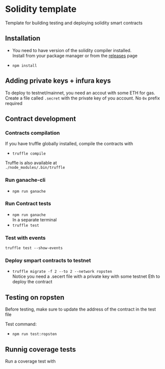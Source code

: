 # Solidity template

Template for building testing and deploying solidity smart contracts

## Installation

- You need to have version of the solidity compiler installed.  
  Install from your package manager or from the [releases](https://github.com/ethereum/solidity/releases) page

* `npm install`

## Adding private keys + infura keys

To deploy to testnet/mainnet, you need an accout with some ETH for gas.
Create a file called `.secret` with the private key of you account.
No `0x` prefix required

## Contract development

### Contracts compilation

If you have truffle globally installed, compile the contracts with

- `truffle compile`

Truffle is also available at  
`./node_modules/.bin/truffle`

### Run ganache-cli

- `npm run ganache`

### Run Contract tests

- `npm run ganache`  
  In a separate terminal
- `truffle test`

### Test with events

`truffle test --show-events`

### Deploy smpart contracts to testnet

- `truffle migrate -f 2 --to 2 --network ropsten`  
  Notice you need a .secert file with a private key with some testnet Eth to deploy the contract

## Testing on ropsten

Before testing, make sure to update the address of the contract in the test file

Test command:

- `npm run test:ropsten`

## Runnig coverage tests

Run a coverage test with
